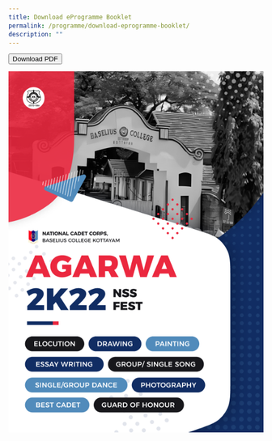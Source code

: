 ```yaml
---
title: Download eProgramme Booklet
permalink: /programme/download-eprogramme-booklet/
description: ""
---
```

<a href="/files/SMHC2019%20-%20Sept%202018%20Design%20Update.pdf" download brochure>
  <button class="my-button">Download PDF</button>
</a>

![](/images/Frame%204.png)